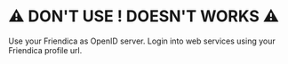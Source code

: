 # ⚠️ DON'T USE ! DOESN'T WORKS ⚠️

Use your Friendica as OpenID server.
Login into web services using your Friendica profile url.

